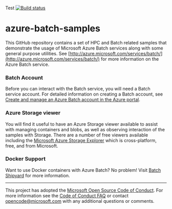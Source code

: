 Test
[![Build status](https://ci.appveyor.com/api/projects/status/j3gnm8slcaysr6va/branch/master?svg=true)](https://ci.appveyor.com/project/matthchr/azure-batch-samples/branch/master)

# azure-batch-samples
This GitHub repository contains a set of HPC and Batch related samples that demonstrate the usage of Microsoft Azure Batch services along with some general purpose utilities. See [http://azure.microsoft.com/services/batch/](http://azure.microsoft.com/services/batch/) for more information on the Azure Batch service.

### Batch Account
Before you can interact with the Batch service, you will need a Batch service account. For detailed information on creating a Batch account, see [Create and manage an Azure Batch account in the Azure portal](https://azure.microsoft.com/documentation/articles/batch-account-create-portal/).

### Azure Storage viewer
You will find it useful to have an Azure Storage viewer available to assist with managing containers and blobs, as well as observing interaction of the samples with Storage. There are a number of free viewers available including the [Microsoft Azure Storage Explorer](http://storageexplorer.com/) which is cross-platform, free, and from Microsoft.

### Docker Support
Want to use Docker containers with Azure Batch? No problem! Visit [Batch Shipyard](https://github.com/Azure/batch-shipyard/) for more information.

* * *
This project has adopted the [Microsoft Open Source Code of Conduct](https://opensource.microsoft.com/codeofconduct/). For more information see the [Code of Conduct FAQ](https://opensource.microsoft.com/codeofconduct/faq/) or contact [opencode@microsoft.com](mailto:opencode@microsoft.com) with any additional questions or comments.
